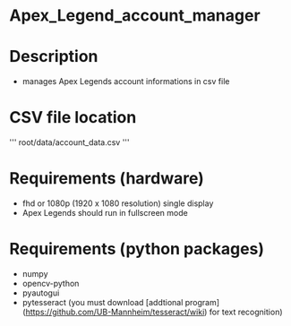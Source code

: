 # Apex_Legend_account_manager

# Description
- manages Apex Legends account informations in csv file

# CSV file location
'''
root/data/account_data.csv
'''

# Requirements (hardware)
- fhd or 1080p (1920 x 1080 resolution) single display
- Apex Legends should run in fullscreen mode

# Requirements (python packages)
- numpy
- opencv-python
- pyautogui
- pytesseract (you must download [addtional program] (https://github.com/UB-Mannheim/tesseract/wiki) for text recognition)
